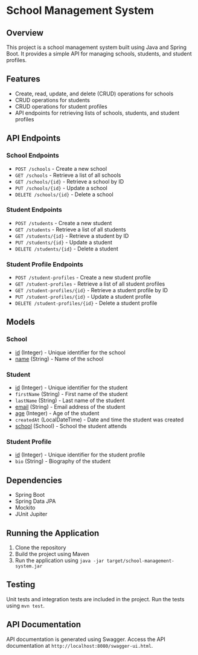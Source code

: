 School Management System
==========================

Overview
-----------

This project is a school management system built using Java and Spring Boot. It provides a simple API for managing schools, students, and student profiles.

Features
------------

* Create, read, update, and delete (CRUD) operations for schools
* CRUD operations for students
* CRUD operations for student profiles
* API endpoints for retrieving lists of schools, students, and student profiles

API Endpoints
----------------

### School Endpoints

* `POST /schools` - Create a new school
* `GET /schools` - Retrieve a list of all schools
* `GET /schools/{id}` - Retrieve a school by ID
* `PUT /schools/{id}` - Update a school
* `DELETE /schools/{id}` - Delete a school

### Student Endpoints

* `POST /students` - Create a new student
* `GET /students` - Retrieve a list of all students
* `GET /students/{id}` - Retrieve a student by ID
* `PUT /students/{id}` - Update a student
* `DELETE /students/{id}` - Delete a student

### Student Profile Endpoints

* `POST /student-profiles` - Create a new student profile
* `GET /student-profiles` - Retrieve a list of all student profiles
* `GET /student-profiles/{id}` - Retrieve a student profile by ID
* `PUT /student-profiles/{id}` - Update a student profile
* `DELETE /student-profiles/{id}` - Delete a student profile

Models
-------

### School

* [id](cci:4://file:///E:/Projects/example/src/test/java/com/kyalo/example/student/StudentServiceTest.java~:115:0-115:0) (Integer) - Unique identifier for the school
* [name](cci:4://file:///E:/Projects/example/src/test/java/com/kyalo/example/student/StudentServiceTest.java~:115:0-115:0) (String) - Name of the school

### Student

* [id](cci:4://file:///E:/Projects/example/src/test/java/com/kyalo/example/student/StudentServiceTest.java~:115:0-115:0) (Integer) - Unique identifier for the student
* `firstName` (String) - First name of the student
* `lastName` (String) - Last name of the student
* [email](cci:4://file:///E:/Projects/example/src/test/java/com/kyalo/example/student/StudentServiceTest.java~:80:0-92:0) (String) - Email address of the student
* [age](cci:4://file:///E:/Projects/example/src/main/java/com/kyalo/example/SchoolRepository.java~:0:0-4:0) (Integer) - Age of the student
* `createdAt` (LocalDateTime) - Date and time the student was created
* [school](cci:4://file:///E:/Projects/example/src/main/java/com/kyalo/example/school/SchoolService.java~:0:0-30:0) (School) - School the student attends

### Student Profile

* [id](cci:4://file:///E:/Projects/example/src/test/java/com/kyalo/example/student/StudentServiceTest.java~:115:0-115:0) (Integer) - Unique identifier for the student profile
* `bio` (String) - Biography of the student

Dependencies
------------

* Spring Boot
* Spring Data JPA
* Mockito
* JUnit Jupiter

Running the Application
-------------------------

1. Clone the repository
2. Build the project using Maven
3. Run the application using `java -jar target/school-management-system.jar`

Testing
---------

Unit tests and integration tests are included in the project. Run the tests using `mvn test`.

API Documentation
------------------

API documentation is generated using Swagger. Access the API documentation at `http://localhost:8080/swagger-ui.html`.